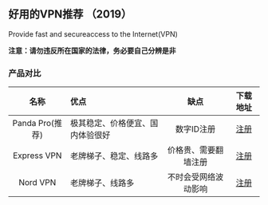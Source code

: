 






## 好用的VPN推荐 （2019）


Provide fast and secureaccess to the Internet(VPN)

**注意：请勿违反所在国家的法律，务必要自己分辨是非**

### 产品对比

|名称|优点|缺点|下载地址|
|:----:|:----|:----:|:----:|
|Panda Pro(推荐)|极其稳定、价格便宜、国内体验很好|数字ID注册|[注册](https://www.superpanda.pw/purchase?status=register&invitationCode=5LpaDHHTnkD7EoVejPaQCg%3D%3D)|
|Express VPN|老牌梯子、稳定、线路多|价格贵、需要翻墙注册|[注册](https://expressvpn.com)|
|Nord VPN|老牌梯子、线路多|不时会受网络波动影响|[注册](https://nordvpn.com)|
